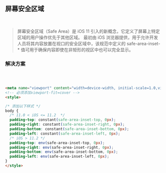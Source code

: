 ## 屏幕安全区域
<br>

> 屏幕安全区域（Safe Area）是 iOS 11 引入的新概念，它定义了屏幕上特定区域的用户操作优先于其他区域。
> 最初由 iOS 浏览器提供，用于允许开发人员将其内容放置在视口的安全区域中，该规范中定义的 safe-area-inset-* 值可用于确保内容即使在非矩形的视区中也可以完全显示。
>
### 解决方案
<br/>

``` html

<meta name="viewport" content="width=device-width, initial-scale=1.0,viewport-fit=cover">
<!-- 必须添加viewport-fit=cover -->
<style>

/* 添加以下样式 */
body {
  /* 11.0 < iOS <= 11.2  */
  padding-top: constant(safe-area-inset-top, 0px);
  padding-right: constant(safe-area-inset-right, 0px);
  padding-bottom: constant(safe-area-inset-bottom, 0px);
  padding-left: constant(safe-area-inset-left, 0px);
  /* iOS > 11.2 */
  padding-top: env(safe-area-inset-top, 0px);
  padding-right: env(safe-area-inset-right, 0px);
  padding-bottom: env(safe-area-inset-bottom, 0px);
  padding-left: env(safe-area-inset-left, 0px);
}
</style>
```